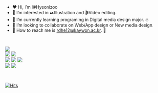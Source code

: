 - ❤️ Hi, I’m @Hyeonizoo
- 💛 I’m interested in ✒️Illustration and 🎬Video editing.
- 💚 I’m currently learning programing in Digital media design major. 🔥
- 💙 I’m looking to collaborate on Web/App design or New media design.
- 💜 How to reach me is rdhe12@kaywon.ac.kr. 🐹
<br>

<img src="https://img.shields.io/badge/Unity-000000?style=flat-round&logo=Unity&logoColor=white"/></a>
<br>
<img src="https://img.shields.io/badge/Html5-E34F26?style=round-square&logo=Html5&logoColor=white"/></a>
<img src="https://img.shields.io/badge/CSS-1572B6?style=flat-round&logo=CSS3&logoColor=white"/></a>
<br>
<img src="https://img.shields.io/badge/Photoshop-31A8FF?style=flat-round&logo=Adobe Photoshop&logoColor=white"/></a>
<img src="https://img.shields.io/badge/Illustrator-FF9A00?style=flat-round&logo=Adobe Illustrator&logoColor=white"/></a>
<img src="https://img.shields.io/badge/XD-FF61F6?style=flat-round&logo=Adobe XD&logoColor=white"/></a>
<br>
<img src="https://img.shields.io/badge/Premiere Pro-9999FF?style=flat-round&logo=Adobe Premiere Pro&logoColor=white"/></a>
<img src="https://img.shields.io/badge/After Effects-9999FF?style=flat-round&logo=Adobe After Effects&logoColor=white"/></a>

<br>

[![Hits](https://hits.seeyoufarm.com/api/count/incr/badge.svg?url=https%3A%2F%2Fgithub.com%2FHyeonizoo%2FHyeonizoo&count_bg=%23FFDF28&title_bg=%231C00B6&icon=&icon_color=%23E7E7E7&title=hits&edge_flat=false)](https://hits.seeyoufarm.com)


<!---
Hyeonizoo/Hyeonizoo is a ✨ special ✨ repository because its `README.md` (this file) appears on your GitHub profile.
You can click the Preview link to take a look at your changes.
--->  
